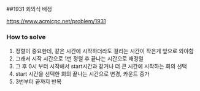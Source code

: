 ##1931 회의식 배정

https://www.acmicpc.net/problem/1931

### How to solve
1. 정렬이 중요한데, 같은 시간에 시작하더라도 걸리는 시간이 작은게 앞으로 와야함
2. 그래서 시작 시간으로 1번 정렬 후 끝나는 시간으로 재정렬
3. 그 후 0시 부터 시작해서 start시간과 같거나 더 큰 시간에 시작하는 회의 선택
4. start 시간을 선택한 회의 끝나는 시간으로 변경, 카운트 증가 
5. 3번부터 끝까지 반복 